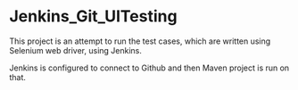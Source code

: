 # Jenkins_Git_UITesting

This project is an attempt to run the test cases, which are written using Selenium web driver, using Jenkins.

Jenkins is configured to connect to Github and then Maven project is run on that.
